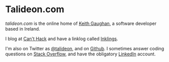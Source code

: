 # Talideon.com

_talideon.com_ is the online home of [Keith Gaughan](https://i.canthack.it/pages/about.html), a software developer based in Ireland.

I blog at [Can't Hack](https://i.canthack.it/) and  have a linklog called [Inklings](https://talideon.com/inklings/).

I'm also on Twitter as [@talideon](https://twitter.com/talideon), and on [Github](https://github.com/kgaughan). I sometimes answer coding questions on [Stack Overflow](https://stackoverflow.com/users/8342/keith-gaughan), and have the obligatory [LinkedIn](https://www.linkedin.com/in/keithgaughan) account.
